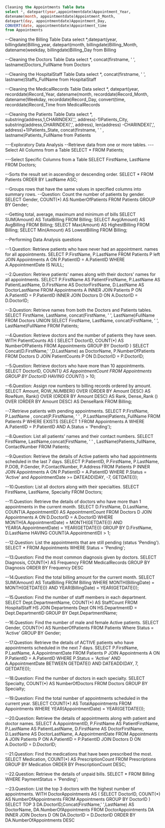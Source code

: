 
```sql



Cleaning the Appointments Table Data
select *, datepart(year,appointmentdate)Appointment_Year,
datename(month, appointmentdate)Appointment_Month,
datepart(day, appointmentdate)Appointment_Day,
CONVERT(date, appointmentdate)Appointment_time
from Appointments
```
--Cleaning the Billing Table Data
select *,datepart(year, billingdate)Billing_year,
datepart(month, billingdate)Billing_Month,
datename(weekday, billingdate)Billing_Day
from Billing

--Cleaning the Doctors Table Data
select *,
concat(firstname, ' ', lastname)Doctors_FullName
from Doctors

--Cleaning the HospitalStaff Table Data
select *,
concat(firstname, ' ', lastname)Staffs_FullName
from HospitalStaff

--Cleaning the MedicalRecords Table Data
select *,
datepart(year, recorddate)Record_Year,
datename(month, recorddate)Record_Month,
datename(Weekday, recorddate)Record_Day,
convert(time, recorddate)Record_Time
from MedicalRecords


--Cleaning the Patients Table Data
select *,
substring(address,1,CHARINDEX(',', address)-1)Patients_City,
substring(address,CHARINDEX(',', address), len(address) -CHARINDEX(',', address)+1)Patients_State,
concat(firstname, ' ' , lastname)Patients_FullName
from Patients


---Exploratory Data Analysis
--Retrieve data from one or more tables.
---Select All Columns from a Table
SELECT * FROM Patients;

---Select Specific Columns from a Table
SELECT FirstName, LastName  FROM Doctors;

--Sorts the result set in ascending or descending order.
SELECT * FROM Patients ORDER BY LastName ASC;

--Groups rows that have the same values in specified columns into summary rows.
--Question: Count the number of patients by gender.
SELECT Gender, COUNT(*) AS NumberOfPatients
FROM Patients
GROUP BY Gender;

--Getting total, average, maximum and minimum of bills
SELECT SUM(Amount) AS TotalBilling FROM Billing;
SELECT Avg(Amount) AS AvgBilling FROM Billing;
SELECT Max(Amount) AS HighestBilling FROM Billing;
SELECT Min(Amount) AS LowestBilling FROM Billing;

--Performing Data Analysis questions

--1.Question: Retrieve patients who have never had an appointment. names for all appointments.
SELECT P.FirstName, P.LastName
FROM Patients P
left JOIN Appointments A ON P.PatientID = A.PatientID
WHERE A.AppointmentDate IS NULL;

--2.Question: Retrieve patients' names along with their doctors' names for all appointments.
SELECT P.FirstName AS PatientFirstName, P.LastName AS PatientLastName, D.FirstName AS DoctorFirstName, D.LastName AS DoctorLastName
FROM Appointments A
INNER JOIN Patients P ON A.PatientID = P.PatientID
INNER JOIN Doctors D ON A.DoctorID = D.DoctorID;

--3.Question: Retrieve names from both the Doctors and Patients tables.
SELECT FirstName, LastName, concat(FirstName, ' ', LastName)FullName FROM Doctors
UNION
SELECT FirstName, LastName, concat(FirstName, ' ', LastName)FullName FROM Patients;


--4.Question: Retrieve doctors and the number of patients they have seen.
WITH PatientCounts AS (
    SELECT DoctorID, COUNT(*) AS NumberOfPatients
    FROM Appointments
    GROUP BY DoctorID
)
SELECT Concat(D.FirstName,' ',D.LastName) as DoctorName, P.NumberOfPatients
FROM Doctors D
JOIN PatientCounts P ON D.DoctorID = P.DoctorID;

--5.Question: Retrieve doctors who have more than 10 appointments.
SELECT DoctorID, COUNT(*) AS AppointmentCount
FROM Appointments
GROUP BY DoctorID
HAVING COUNT(*) > 10;

--6.Question: Assign row numbers to billing records ordered by amount.
SELECT Amount,
ROW_NUMBER() OVER (ORDER BY Amount DESC) AS RowNum,
Rank() OVER (ORDER BY Amount DESC) AS Rank,
Dense_Rank ()  OVER (ORDER BY Amount DESC) AS DenseRank
FROM Billing;

--7.Retrieve patients with pending appointments.
SELECT P.FirstName, P.LastName , concat(P.FirstName, ' ' , P.LastName)Patients_FullName
FROM Patients P
WHERE EXISTS (SELECT 1 FROM Appointments A WHERE A.PatientID = P.PatientID AND A.Status = 'Pending');

--8.Question: List all patients' names and their contact numbers.
SELECT FirstName, LastName,concat(FirstName, ' ' , LastName)Patients_fullName, ContactNumber
FROM Patients;

--9.Question: Retrieve the details of Active patients who had appointments scheduled in the last 7 days.
SELECT P.PatientID, P.FirstName, P.LastName, P.DOB, P.Gender, P.ContactNumber, P.Address
FROM Patients P
INNER JOIN Appointments A ON P.PatientID = A.PatientID
WHERE P.Status = 'Active' and AppointmentDate >= DATEADD(DAY, -7, GETDATE());

--10.Question: List all doctors along with their specialties.
SELECT FirstName, LastName, Specialty
FROM Doctors;

--11.Question: Retrieve the details of doctors who have more than 1 appointments in the current month.
SELECT D.FirstName, D.LastName, COUNT(A.AppointmentID) AS AppointmentCount
FROM Doctors D
JOIN Appointments A ON D.DoctorID = A.DoctorID
WHERE MONTH(A.AppointmentDate) = MONTH(GETDATE())
  AND YEAR(A.AppointmentDate) = YEAR(GETDATE())
GROUP BY D.FirstName, D.LastName
HAVING COUNT(A.AppointmentID) > 1;

--12.Question: List the appointments that are still pending (status 'Pending').
SELECT *
FROM Appointments
WHERE Status = 'Pending';

--13.Question: Find the most common diagnosis given by doctors.
SELECT Diagnosis, COUNT(*) AS Frequency
FROM MedicalRecords
GROUP BY Diagnosis
ORDER BY Frequency DESC

--14.Question: Find the total billing amount for the current month.
SELECT SUM(Amount) AS TotalBilling
FROM Billing
WHERE MONTH(BillingDate) = MONTH(GETDATE())
  AND YEAR(BillingDate) = YEAR(GETDATE());

 --15.Question: Find the number of staff members in each department.
SELECT Dept.DepartmentName, COUNT(*) AS StaffCount
FROM HospitalStaff HS
JOIN Departments Dept ON HS.DepartmentID = Dept.DepartmentID
GROUP BY Dept.DepartmentName;

--16.Question: Find the number of male and female Active patients.
SELECT Gender, COUNT(*) AS NumberOfPatients
FROM Patients
Where Status = 'Active'
GROUP BY Gender;

--17.Question: Retrieve the details of ACTIVE patients who have appointments scheduled in the next 7 days.
SELECT P.FirstName, P.LastName, A.AppointmentDate
FROM Patients P
JOIN Appointments A ON P.PatientID = A.PatientID
WHERE P.Status = 'Active' AND A.AppointmentDate BETWEEN GETDATE() AND DATEADD(DAY, 7, GETDATE());

--18.Question: Find the number of doctors in each specialty.
SELECT Specialty, COUNT(*) AS NumberOfDoctors
FROM Doctors
GROUP BY Specialty;

--19.Question: Find the total number of appointments scheduled in the current year.
SELECT COUNT(*) AS TotalAppointments
FROM Appointments
WHERE YEAR(AppointmentDate) = YEAR(GETDATE());

--20.Question: Retrieve the details of appointments along with patient and doctor names.
SELECT A.AppointmentID, P.FirstName AS PatientFirstName, P.LastName AS PatientLastName,
       D.FirstName AS DoctorFirstName, D.LastName AS DoctorLastName, A.AppointmentDate
FROM Appointments A
JOIN Patients P ON A.PatientID = P.PatientID
JOIN Doctors D ON A.DoctorID = D.DoctorID;

--21.Question: Find the medications that have been prescribed the most.
SELECT Medication, COUNT(*) AS PrescriptionCount
FROM Prescriptions
GROUP BY Medication
ORDER BY PrescriptionCount DESC;

--22.Question: Retrieve the details of unpaid bills.
SELECT *
FROM Billing
WHERE PaymentStatus = 'Pending';

--23.Question: List the top 3 doctors with the highest number of appointments.
WITH DoctorAppointments AS (
    SELECT DoctorID, COUNT(*) AS NumberOfAppointments
    FROM Appointments
    GROUP BY DoctorID
)
    SELECT TOP 3 DA.DoctorID,Concat(FirstName,' ',LastName) AS DoctorName, DA.NumberOfAppointments
    FROM DoctorAppointments DA
    INNER JOIN Doctors D ON DA.DoctorID = D.DoctorID
    ORDER BY DA.NumberOfAppointments DESC

